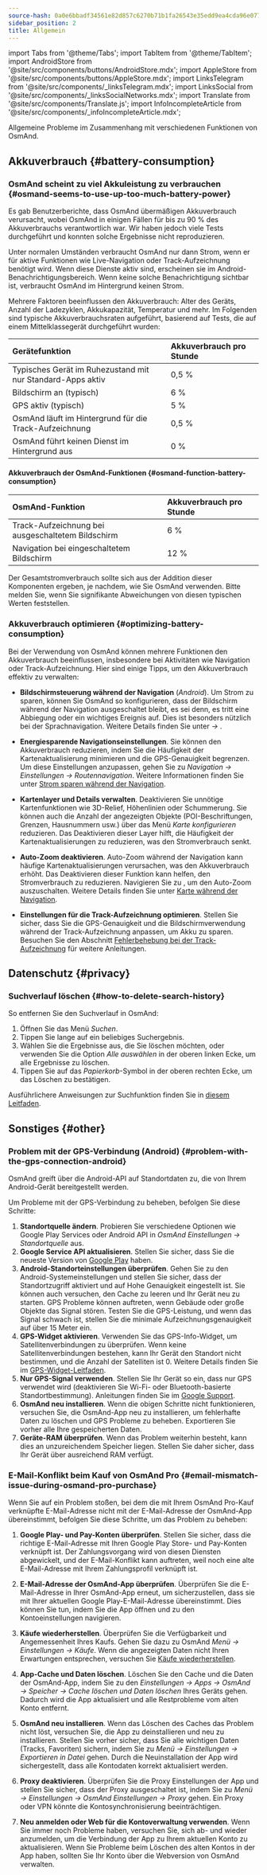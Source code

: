 ```yaml
---
source-hash: 0a0e6bbadf34561e82d857c6270b71b1fa26543e35edd9ea4cda96e07711812f
sidebar_position: 2
title: Allgemein
---
```

import Tabs from '@theme/Tabs';
import TabItem from '@theme/TabItem';
import AndroidStore from '@site/src/components/buttons/AndroidStore.mdx';
import AppleStore from '@site/src/components/buttons/AppleStore.mdx';
import LinksTelegram from '@site/src/components/_linksTelegram.mdx';
import LinksSocial from '@site/src/components/_linksSocialNetworks.mdx';
import Translate from '@site/src/components/Translate.js';
import InfoIncompleteArticle from '@site/src/components/_infoIncompleteArticle.mdx';


Allgemeine Probleme im Zusammenhang mit verschiedenen Funktionen von OsmAnd.

## Akkuverbrauch {#battery-consumption}

### OsmAnd scheint zu viel Akkuleistung zu verbrauchen {#osmand-seems-to-use-up-too-much-battery-power}

Es gab Benutzerberichte, dass OsmAnd übermäßigen Akkuverbrauch verursacht, wobei OsmAnd in einigen Fällen für bis zu 90 % des Akkuverbrauchs verantwortlich war. Wir haben jedoch viele Tests durchgeführt und konnten solche Ergebnisse nicht reproduzieren.

Unter normalen Umständen verbraucht OsmAnd nur dann Strom, wenn er für aktive Funktionen wie Live-Navigation oder Track-Aufzeichnung benötigt wird. Wenn diese Dienste aktiv sind, erscheinen sie im Android-Benachrichtigungsbereich. Wenn keine solche Benachrichtigung sichtbar ist, verbraucht OsmAnd im Hintergrund keinen Strom.

Mehrere Faktoren beeinflussen den Akkuverbrauch: Alter des Geräts, Anzahl der Ladezyklen, Akkukapazität, Temperatur und mehr. Im Folgenden sind typische Akkuverbrauchsraten aufgeführt, basierend auf Tests, die auf einem Mittelklassegerät durchgeführt wurden:

| Gerätefunktion | Akkuverbrauch pro Stunde |
| :--- | :--- |
| Typisches Gerät im Ruhezustand mit nur Standard-Apps aktiv | 0,5 % |
| Bildschirm an (typisch) | 6 % |
| GPS aktiv (typisch) | 5 % |
| OsmAnd läuft im Hintergrund für die Track-Aufzeichnung | 0,5 % |
| OsmAnd führt keinen Dienst im Hintergrund aus | 0 % |

#### Akkuverbrauch der OsmAnd-Funktionen {#osmand-function-battery-consumption}

| OsmAnd-Funktion | Akkuverbrauch pro Stunde |
| :--- | :--- |
| Track-Aufzeichnung bei ausgeschaltetem Bildschirm | 6 % |
| Navigation bei eingeschaltetem Bildschirm | 12 % |

Der Gesamtstromverbrauch sollte sich aus der Addition dieser Komponenten ergeben, je nachdem, wie Sie OsmAnd verwenden. Bitte melden Sie, wenn Sie signifikante Abweichungen von diesen typischen Werten feststellen.


### Akkuverbrauch optimieren {#optimizing-battery-consumption}

Bei der Verwendung von OsmAnd können mehrere Funktionen den Akkuverbrauch beeinflussen, insbesondere bei Aktivitäten wie Navigation oder Track-Aufzeichnung. Hier sind einige Tipps, um den Akkuverbrauch effektiv zu verwalten:

- **Bildschirmsteuerung während der Navigation** (*Android*). Um Strom zu sparen, können Sie OsmAnd so konfigurieren, dass der Bildschirm während der Navigation ausgeschaltet bleibt, es sei denn, es tritt eine Abbiegung oder ein wichtiges Ereignis auf. Dies ist besonders nützlich bei der Sprachnavigation. Weitere Details finden Sie unter *<Translate android="true" ids="shared_string_menu,configure_profile,general_settings_2"/> → [<Translate android="true" ids="screen_control"/>](../navigation/guidance/voice-navigation.md#screen-control)*.

- **Energiesparende Navigationseinstellungen**. Sie können den Akkuverbrauch reduzieren, indem Sie die Häufigkeit der Kartenaktualisierung minimieren und die GPS-Genauigkeit begrenzen. Um diese Einstellungen anzupassen, gehen Sie zu *Navigation → Einstellungen → Routennavigation*. Weitere Informationen finden Sie unter [Strom sparen während der Navigation](../navigation/setup/route-navigation.md#saving-power-during-navigation).

- **Kartenlayer und Details verwalten**. Deaktivieren Sie unnötige Kartenfunktionen wie 3D-Relief, Höhenlinien oder Schummerung. Sie können auch die Anzahl der angezeigten Objekte (POI-Beschriftungen, Grenzen, Hausnummern usw.) über das Menü *Karte konfigurieren* reduzieren. Das Deaktivieren dieser Layer hilft, die Häufigkeit der Kartenaktualisierungen zu reduzieren, was den Stromverbrauch senkt.

- **Auto-Zoom deaktivieren**. Auto-Zoom während der Navigation kann häufige Kartenaktualisierungen verursachen, was den Akkuverbrauch erhöht. Das Deaktivieren dieser Funktion kann helfen, den Stromverbrauch zu reduzieren. Navigieren Sie zu *<Translate android="true" ids="shared_string_menu,shared_string_settings,application_profiles,routing_settings_2,map_during_navigation"/>*, um den Auto-Zoom auszuschalten. Weitere Details finden Sie unter [Karte während der Navigation](../navigation/guidance/map-during-navigation.md).

- **Einstellungen für die Track-Aufzeichnung optimieren**. Stellen Sie sicher, dass Sie die GPS-Genauigkeit und die Bildschirmverwendung während der Track-Aufzeichnung anpassen, um Akku zu sparen. Besuchen Sie den Abschnitt [Fehlerbehebung bei der Track-Aufzeichnung](../troubleshooting/track-recording-issues.md) für weitere Anleitungen.


## Datenschutz {#privacy}

<!--
Privacy related issues (delete history / check internet usage / permissions).
-->

### Suchverlauf löschen {#how-to-delete-search-history}

So entfernen Sie den Suchverlauf in OsmAnd:

1. Öffnen Sie das Menü *Suchen*.
2. Tippen Sie lange auf ein beliebiges Suchergebnis.
3. Wählen Sie die Ergebnisse aus, die Sie löschen möchten, oder verwenden Sie die Option *Alle auswählen* in der oberen linken Ecke, um alle Ergebnisse zu löschen.
4. Tippen Sie auf das *Papierkorb*-Symbol in der oberen rechten Ecke, um das Löschen zu bestätigen.

Ausführlichere Anweisungen zur Suchfunktion finden Sie in [diesem Leitfaden](../search/search-history.md).


## Sonstiges {#other}

### Problem mit der GPS-Verbindung (Android) {#problem-with-the-gps-connection-android}

OsmAnd greift über die Android-API auf Standortdaten zu, die von Ihrem Android-Gerät bereitgestellt werden.

Um Probleme mit der GPS-Verbindung zu beheben, befolgen Sie diese Schritte:

1. **Standortquelle ändern**. Probieren Sie verschiedene Optionen wie Google Play Services oder Android API in *OsmAnd Einstellungen → Standortquelle* aus.
2. **Google Service API aktualisieren**. Stellen Sie sicher, dass Sie die neueste Version von [Google Play](https://play.google.com/store/apps/details?id=com.google.android.gms&hl=en&gl=US) haben.
3. **Android-Standorteinstellungen überprüfen**. Gehen Sie zu den Android-Systemeinstellungen und stellen Sie sicher, dass der Standortzugriff aktiviert und auf Hohe Genauigkeit eingestellt ist. Sie können auch versuchen, den Cache zu leeren und Ihr Gerät neu zu starten. GPS Probleme können auftreten, wenn Gebäude oder große Objekte das Signal stören. Testen Sie die GPS-Leistung, und wenn das Signal schwach ist, stellen Sie die minimale Aufzeichnungsgenauigkeit auf über 15 Meter ein.
4. **GPS-Widget aktivieren**. Verwenden Sie das GPS-Info-Widget, um Satellitenverbindungen zu überprüfen. Wenn keine Satellitenverbindungen bestehen, kann Ihr Gerät den Standort nicht bestimmen, und die Anzahl der Satelliten ist 0. Weitere Details finden Sie im [GPS-Widget-Leitfaden](../widgets/info-widgets.md#gps-info-android).
5. **Nur GPS-Signal verwenden**. Stellen Sie Ihr Gerät so ein, dass nur GPS verwendet wird (deaktivieren Sie Wi-Fi- oder Bluetooth-basierte Standortbestimmung). Anleitungen finden Sie im [Google Support](https://support.google.com/android/answer/3467281?hl=en).
6. **OsmAnd neu installieren**. Wenn die obigen Schritte nicht funktionieren, versuchen Sie, die OsmAnd-App neu zu installieren, um fehlerhafte Daten zu löschen und GPS Probleme zu beheben. Exportieren Sie vorher alle Ihre gespeicherten Daten.
7. **Geräte-RAM überprüfen**. Wenn das Problem weiterhin besteht, kann dies an unzureichendem Speicher liegen. Stellen Sie daher sicher, dass Ihr Gerät über ausreichend RAM verfügt.


### E-Mail-Konflikt beim Kauf von OsmAnd Pro {#email-mismatch-issue-during-osmand-pro-purchase}

<!-- ???
or this title:
### Resolving payment account and app email sync issues in OsmAnd {#resolving-payment-account-and-app-email-sync-issues-in-osmand}
-->

Wenn Sie auf ein Problem stoßen, bei dem die mit Ihrem OsmAnd Pro-Kauf verknüpfte E-Mail-Adresse nicht mit der E-Mail-Adresse der OsmAnd-App übereinstimmt, befolgen Sie diese Schritte, um das Problem zu beheben:

1. **Google Play- und Pay-Konten überprüfen**. Stellen Sie sicher, dass die richtige E-Mail-Adresse mit Ihren Google Play Store- und Pay-Konten verknüpft ist. Der Zahlungsvorgang wird von diesen Diensten abgewickelt, und der E-Mail-Konflikt kann auftreten, weil noch eine alte E-Mail-Adresse mit Ihrem Zahlungsprofil verknüpft ist.

2. **E-Mail-Adresse der OsmAnd-App überprüfen**. Überprüfen Sie die E-Mail-Adresse in Ihrer OsmAnd-App erneut, um sicherzustellen, dass sie mit Ihrer aktuellen Google Play-E-Mail-Adresse übereinstimmt. Dies können Sie tun, indem Sie die App öffnen und zu den Kontoeinstellungen navigieren.

3. **Käufe wiederherstellen**. Überprüfen Sie die Verfügbarkeit und Angemessenheit Ihres Kaufs. Gehen Sie dazu zu OsmAnd *Menü → Einstellungen → Käufe*. Wenn die angezeigten Daten nicht Ihren Erwartungen entsprechen, versuchen Sie [Käufe wiederherstellen](./purchases_payments.md#how-to-restore-purchases).

4. **App-Cache und Daten löschen**. Löschen Sie den Cache und die Daten der OsmAnd-App, indem Sie zu den *Einstellungen → Apps → OsmAnd → Speicher → Cache löschen und Daten löschen* Ihres Geräts gehen. Dadurch wird die App aktualisiert und alle Restprobleme vom alten Konto entfernt.

5. **OsmAnd neu installieren**. Wenn das Löschen des Caches das Problem nicht löst, versuchen Sie, die App zu deinstallieren und neu zu installieren. Stellen Sie vorher sicher, dass Sie alle wichtigen Daten (Tracks, Favoriten) sichern, indem Sie zu *Menü → Einstellungen → Exportieren in Datei* gehen. Durch die Neuinstallation der App wird sichergestellt, dass alle Kontodaten korrekt aktualisiert werden.

6. **Proxy deaktivieren**. Überprüfen Sie die Proxy Einstellungen der App und stellen Sie sicher, dass der Proxy ausgeschaltet ist, indem Sie zu *Menü → Einstellungen → OsmAnd Einstellungen → Proxy* gehen. Ein Proxy oder VPN könnte die Kontosynchronisierung beeinträchtigen.

7. **Neu anmelden oder Web für die Kontoverwaltung verwenden**. Wenn Sie immer noch Probleme haben, versuchen Sie, sich ab- und wieder anzumelden, um die Verbindung der App zu Ihrem aktuellen Konto zu aktualisieren. Wenn Sie Probleme beim Löschen des alten Kontos in der App haben, sollten Sie Ihr Konto über die Webversion von OsmAnd verwalten.